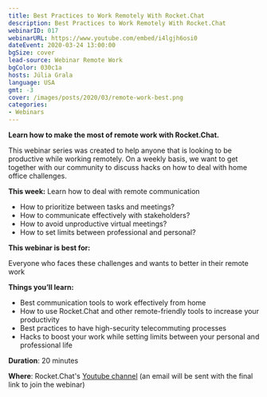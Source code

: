 ```yaml
---
title: Best Practices to Work Remotely With Rocket.Chat
description: Best Practices to Work Remotely With Rocket.Chat
webinarID: 017
webinarURL: https://www.youtube.com/embed/i4lgjh6osi0
dateEvent: 2020-03-24 13:00:00
bgSize: cover
lead-source: Webinar Remote Work
bgColor: 030c1a
hosts: Júlia Grala
language: USA
gmt: -3
cover: /images/posts/2020/03/remote-work-best.png
categories:
- Webinars
---
```


**Learn how to make the most of remote work with Rocket.Chat.**

This webinar series was created to help anyone that is looking to be productive while working remotely. On a weekly basis, we want to get together with our community to discuss hacks on how to deal with home office challenges.

**This week:** Learn how to deal with remote communication

- How to prioritize between tasks and meetings?
- How to communicate effectively with stakeholders?
- How to avoid unproductive virtual meetings?
- How to set limits between professional and personal?

**This webinar is best for:**

Everyone who faces these challenges and wants to better in their remote work

**Things you’ll learn:**
- Best communication tools to work effectively from home
- How to use Rocket.Chat and other remote-friendly tools to increase your productivity
- Best practices to have high-security telecommuting processes
- Hacks to boost your work while setting limits between your personal and professional life

**Duration**: 20 minutes

**Where**: Rocket.Chat's [Youtube channel](https://www.youtube.com/channel/UCin9nv7mUjoqrRiwrzS5UVQ) (an email will be sent with the final link to join the webinar)
